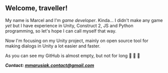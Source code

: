 ## Welcome, traveller!

My name is Marcel and I'm _game developer_. Kinda... I didn't make any game _yet_ but I have experience in Unity, Construct 2, JS and Python programming, so let's hope I can call myself that way.

Now I'm focusing on my Unity project, mainly on open source tool for making dialogs in Unity a lot easier and faster.

As you can see my GitHub is almost empty, but not for long :cowboy_hat_face: :cowboy_hat_face: :cowboy_hat_face: 

***Contact: mmarusiak.contact@gmail.com***
